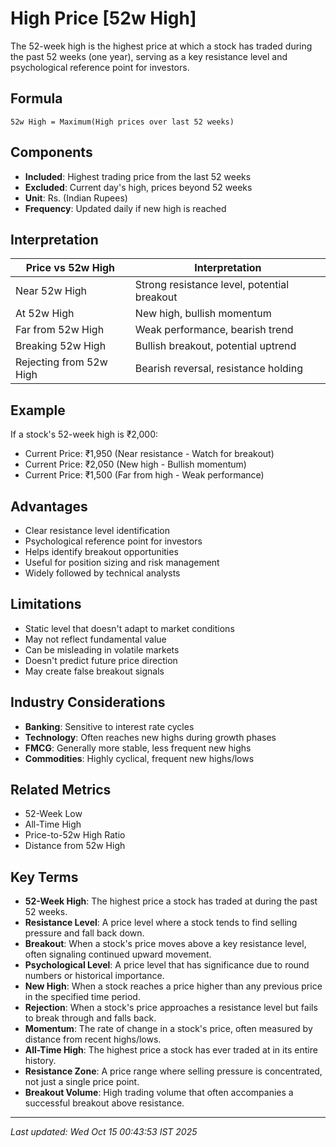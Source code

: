 # High Price [52w High]

The 52-week high is the highest price at which a stock has traded during the past 52 weeks (one year), serving as a key resistance level and psychological reference point for investors.

## Formula
```text
52w High = Maximum(High prices over last 52 weeks)
```

## Components
- **Included**: Highest trading price from the last 52 weeks
- **Excluded**: Current day's high, prices beyond 52 weeks
- **Unit**: Rs. (Indian Rupees)
- **Frequency**: Updated daily if new high is reached

## Interpretation
| Price vs 52w High | Interpretation |
|-------------------|----------------|
| Near 52w High | Strong resistance level, potential breakout |
| At 52w High | New high, bullish momentum |
| Far from 52w High | Weak performance, bearish trend |
| Breaking 52w High | Bullish breakout, potential uptrend |
| Rejecting from 52w High | Bearish reversal, resistance holding |

## Example
If a stock's 52-week high is ₹2,000:
- Current Price: ₹1,950 (Near resistance - Watch for breakout)
- Current Price: ₹2,050 (New high - Bullish momentum)
- Current Price: ₹1,500 (Far from high - Weak performance)

## Advantages
- Clear resistance level identification
- Psychological reference point for investors
- Helps identify breakout opportunities
- Useful for position sizing and risk management
- Widely followed by technical analysts

## Limitations
- Static level that doesn't adapt to market conditions
- May not reflect fundamental value
- Can be misleading in volatile markets
- Doesn't predict future price direction
- May create false breakout signals

## Industry Considerations
- **Banking**: Sensitive to interest rate cycles
- **Technology**: Often reaches new highs during growth phases
- **FMCG**: Generally more stable, less frequent new highs
- **Commodities**: Highly cyclical, frequent new highs/lows

## Related Metrics
- 52-Week Low
- All-Time High
- Price-to-52w High Ratio
- Distance from 52w High

## Key Terms
- **52-Week High**: The highest price a stock has traded at during the past 52 weeks.
- **Resistance Level**: A price level where a stock tends to find selling pressure and fall back down.
- **Breakout**: When a stock's price moves above a key resistance level, often signaling continued upward movement.
- **Psychological Level**: A price level that has significance due to round numbers or historical importance.
- **New High**: When a stock reaches a price higher than any previous price in the specified time period.
- **Rejection**: When a stock's price approaches a resistance level but fails to break through and falls back.
- **Momentum**: The rate of change in a stock's price, often measured by distance from recent highs/lows.
- **All-Time High**: The highest price a stock has ever traded at in its entire history.
- **Resistance Zone**: A price range where selling pressure is concentrated, not just a single price point.
- **Breakout Volume**: High trading volume that often accompanies a successful breakout above resistance.

---
*Last updated: Wed Oct 15 00:43:53 IST 2025*
